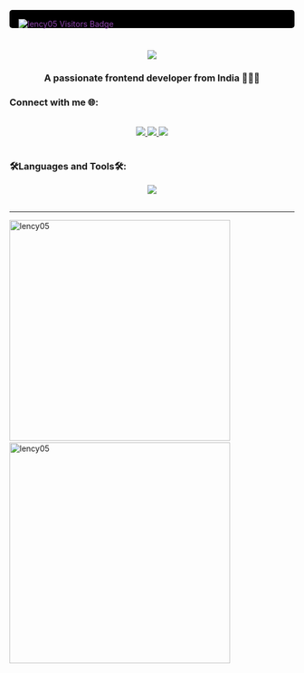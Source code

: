 <p style="text-align: center; background-color: #000; color: #8E44AD; padding: 1rem; border-radius: 5px;">
  <img style="float: left;" src="https://komarev.com/ghpvc/?username=lency05&label=Visitors&color=8E44AD&style=flat" alt="lency05 Visitors Badge" />
</p>
<!--<p align="right"> <img src="https://komarev.com/ghpvc/?username=lency05&label=Profile%20views&color=0e75b6&style=flat" alt="lency05" /> </p>-->
<h1 align="center">
    <img src="https://readme-typing-svg.herokuapp.com/?font=Righteous&size=35&center=true&vCenter=true&width=500&height=70&duration=4000&lines=Hi+There!+👋;+I'm+Lency+Suresh!;" />
</h1>


<h3 align="center">A passionate frontend developer from India 👩🏻‍💻</h3>

<!--<p align="left"> <a href="https://github.com/ryo-ma/github-profile-trophy"><img src="https://github-profile-trophy.vercel.app/?username=lency05" alt="lency05" /></a> </p>-->

<h3 align="left">Connect with me 🌐:</h3>
<br/>

<div align="center"> </div>

<div align="center" >
  <a href="mailto:lencypreethisuresh@gmail.com">
    <img src="https://img.shields.io/badge/Gmail-333333?style=for-the-badge&logo=gmail&logocolor=red%22" target="_blank" />
  </a>
  <a href="https://www.linkedin.com/in/lency-preethi-suresh-879641217">
    <img src="https://img.shields.io/badge/LinkedIn-0077B5?style=for-the-badge&logo=linkedin&logocolor=white%22" target="_blank" />
  </a>
  <a href="https://www.behance.net/lencysuresh">
    <img src="https://img.shields.io/badge/Behance-000000?style=for-the-badge&logo=behance&logocolor=white%22" target="_blank" />
  </a>   
</div>

<br/>
<h3 align="left"> 🛠️Languages and Tools🛠️:</h3>
<div align="center"> 
  <a href="https://skillicons.dev">
<img src="https://skillicons.dev/icons?i=github,python,c,mysql,vscode,html,css,javascript,figma,photoshop,illustrator,xd," > </a> </div>
<br/>
<hr/>
<p>
  <img src="https://github-readme-stats.vercel.app/api?username=lency05&show_icons=true&locale=en&theme=react&rank_icon=github" width="390" height="390" alt="lency05" />
  &emsp; <img src="https://github-readme-streak-stats.herokuapp.com/?user=lency05&theme=react" width="390" height="390" alt="lency05" />
</p>

